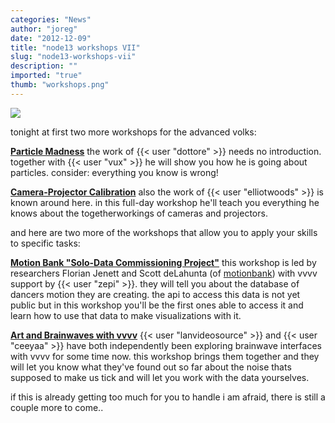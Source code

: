 ```yaml
---
categories: "News"
author: "joreg"
date: "2012-12-09"
title: "node13 workshops VII"
slug: "node13-workshops-vii"
description: ""
imported: "true"
thumb: "workshops.png"
---
```



![](workshops.png)

tonight at first two more workshops for the advanced volks:

**[Particle Madness](http://node13.vvvv.org/program/particle-madness)**
the work of {{< user "dottore" >}} needs no introduction. together with {{< user "vux" >}} he will show you how he is going about particles. consider: everything you know is wrong!

**[Camera-Projector Calibration](http://node13.vvvv.org/program/cameraprojector-calibration)**
also the work of {{< user "elliotwoods" >}} is known around here. in this full-day workshop he'll teach you everything he knows about the togetherworkings of cameras and projectors. 

and here are two more of the workshops that allow you to apply your skills to specific tasks:

**[Motion Bank "Solo-Data Commissioning Project"](http://node13.vvvv.org/program/motion-bank-solo-data-commissioning-project)**
this workshop is led by researchers Florian Jenett and Scott deLahunta (of [motionbank](http://motionbank.org/)) with vvvv support by {{< user "zepi" >}}. they will tell you about the database of dancers motion they are creating. the api to access this data is not yet public but in this workshop you'll be the first ones able to access it and learn how to use that data to make visualizations with it.

**[Art and Brainwaves with vvvv](http://node13.vvvv.org/program/art-and-brainwaves-with-vvvv)**
{{< user "lanvideosource" >}} and {{< user "ceeyaa" >}} have both independently been exploring brainwave interfaces with vvvv for some time now. this workshop brings them together and they will let you know what they've found out so far about the noise thats supposed to make us tick and will let you work with the data yourselves.

if this is already getting too much for you to handle i am afraid, there is still a couple more to come..